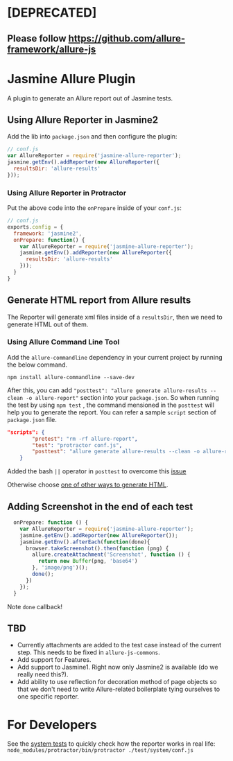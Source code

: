 # [DEPRECATED]
## Please follow https://github.com/allure-framework/allure-js

# Jasmine Allure Plugin

A plugin to generate an Allure report out of Jasmine tests.

## Using Allure Reporter in Jasmine2

Add the lib into `package.json` and then configure the plugin:

```js
// conf.js
var AllureReporter = require('jasmine-allure-reporter');
jasmine.getEnv().addReporter(new AllureReporter({
  resultsDir: 'allure-results'
}));
```
### Using Allure Reporter in Protractor

Put the above code into the `onPrepare` inside of your `conf.js`:
```js
// conf.js
exports.config = {
  framework: 'jasmine2',
  onPrepare: function() {
    var AllureReporter = require('jasmine-allure-reporter');
    jasmine.getEnv().addReporter(new AllureReporter({
      resultsDir: 'allure-results'
    }));
  }
}
```

## Generate HTML report from Allure results

The Reporter will generate xml files inside of a `resultsDir`, then we need to generate HTML out of them. 

### Using Allure Command Line Tool
Add the `allure-commandline` dependency in your current project by running the below command.

```npm install allure-commandline --save-dev```

After this, you can add `"posttest": "allure generate allure-results --clean -o allure-report"` section into your `package.json`. So when running the test by using `npm test` , the command mensioned in the `posttest` will help you to generate the report. You can refer a sample `script` section of `package.json` file.
```json
"scripts": {
        "pretest": "rm -rf allure-report",
        "test": "protractor conf.js",
        "posttest": "allure generate allure-results --clean -o allure-report || true"
    }
```
Added the bash `||` operator in `posttest` to overcome this [issue](https://stackoverflow.com/questions/25292344/npm-posttest-doesnt-trigger-if-npm-test-fails)


Otherwise choose [one of other ways to generate HTML](https://github.com/allure-framework/allure-core/wiki#generating-a-report).

## Adding Screenshot in the end of each test

```javascript
  onPrepare: function () {
    var AllureReporter = require('jasmine-allure-reporter');
    jasmine.getEnv().addReporter(new AllureReporter());
    jasmine.getEnv().afterEach(function(done){
      browser.takeScreenshot().then(function (png) {
        allure.createAttachment('Screenshot', function () {
          return new Buffer(png, 'base64')
        }, 'image/png')();
        done();
      })
    });
  }
```
Note `done` callback! 

## TBD
- Currently attachments are added to the test case instead of the current step. This needs to be fixed in 
 `allure-js-commons`.
- Add support for Features.
- Add support to Jasmine1. Right now only Jasmine2 is available (do we really need this?).
- Add ability to use reflection for decoration method of page objects so that we don't need to write Allure-related
 boilerplate tying ourselves to one specific reporter.

# For Developers

See the [system tests](test/system) to quickly check how the reporter works in real life:
`node_modules/protractor/bin/protractor ./test/system/conf.js`

